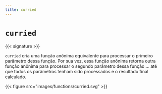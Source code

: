 ```yaml
---
title: curried
---
```


# `curried`

{{< signature >}}

`curried` cria uma função anônima equivalente para processar o primeiro parâmetro dessa função.
Por sua vez, essa função anônima retorna outra função anônima para processar o segundo parâmetro dessa função ... até que todos os parâmetros tenham sido processados ​​e o resultado final calculado.

{{< figure src="images/functions/curried.svg" >}}
